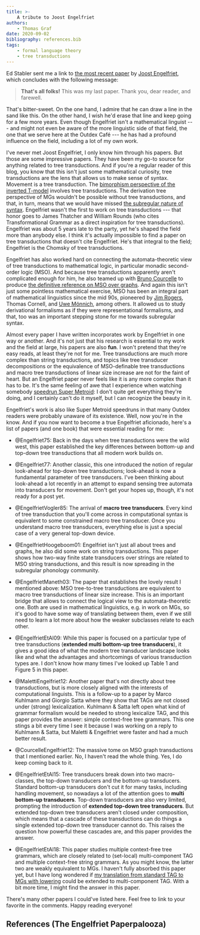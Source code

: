 ```yaml
---
title: >-
    A tribute to Joost Engelfriet
authors:
    - Thomas Graf
date: 2020-09-02
bibliography: references.bib
tags:
    - formal language theory
    - tree transductions
---
```


<!-- START_SUMMARY_BLOCK -->
Ed Stabler sent me a link to [the most recent paper](https://arxiv.org/pdf/2008.12151.pdf) by [Joost Engelfriet](http://liacs.leidenuniv.nl/~engelfrietj/), which concludes with the following message:

> **That's all folks!** This was my last paper. Thank you, dear reader, and farewell.

That's bitter-sweet.
On the one hand, I admire that he can draw a line in the sand like this.
On the other hand, I wish he'd erase that line and keep going for a few more years.
Even though Engelfriet isn't a mathematical linguist --- and might not even be aware of the more linguistic side of that field, the one that we serve here at the Outdex Café --- he has had a profound influence on the field, including a lot of my own work.
<!-- END_SUMMARY_BLOCK -->

I've never met Joost Engelfriet, I only know him through his papers.
But those are some impressive papers.
They have been my go-to source for anything related to tree transductions.
And if you're a regular reader of this blog, you know that this isn't just some mathematical curiosity, tree transductions are the lens that allows us to make sense of syntax.
Movement is a tree transduction.
The [bimorphism perspective of the inverted T-model]({filename}2019-05-15_graf_tmodel.md) involves tree transductions.
The derivation tree perspective of MGs wouldn't be possible without tree transductions, and that, in turn, means that we would have missed [the subregular nature of syntax]({filename}/Tutorials/locality_merge_move.md).
Engelfriet wasn't the first to work on tree transductions --- that honor goes to James Thatcher and William Rounds (who cites Transformational Grammar as a direct inspiration for tree transductions).
Engelfriet was about 5 years late to the party, yet he's shaped the field more than anybody else.
I think it's actually impossible to find a paper on tree transductions that doesn't cite Engelfriet.
He's that integral to the field; Engelfriet is the Chomsky of tree transductions.

Engelfriet has also worked hard on connecting the automata-theoretic view of tree transductions to mathematical logic, in particular monadic second-order logic (MSO).
And because tree transductions apparently aren't complicated enough for him, he also teamed up with [Bruno Courcelle](https://www.labri.fr/perso/courcell/ActSci.html) to produce [the definitive reference on MSO over graphs](http://www.labri.fr/perso/courcell/Book/TheBook.pdf).
And again this isn't just some pointless mathematical exercise, MSO has been an integral part of mathematical linguistics since the mid 90s, pioneered by [Jim Rogers](https://www.cs.earlham.edu/~jrogers/), Thomas Cornell, and [Uwe Mönnich](http://www.tcl-sfs.uni-tuebingen.de/~um/), among others.
It allowed us to study derivational formalisms as if they were representational formalisms, and that, too was an important stepping stone for me towards subregular syntax.

Almost every paper I have written incorporates work by Engelfriet in one way or another.
And it's not just that his research is essential to my work and the field at large, his papers are also **fun**.
I won't pretend that they're easy reads, at least they're not for me.
Tree transductions are much more complex than string transductions, and topics like tree transducer decompositions or the equivalence of MSO-definable tree transductions and macro tree transductions of linear size increase are not for the faint of heart.
But an Engelfriet paper never feels like it is any more complex than it has to be.
It's the same feeling of awe that I experience when watching somebody [speedrun Super Metroid](https://youtu.be/shNyq0TfHBs?t=230): I don't quite get everything they're doing, and I certainly can't do it myself, but I can recognize the beauty in it.

Engelfriet's work is also like Super Metroid speedruns in that many Outdex readers were probably unaware of its existence.
Well, now you're in the know. 
And if you now want to become a true Engelfriet aficionado, here's a list of papers (and one book) that were essential reading for me:

- @Engelfriet75:
  Back in the days when tree transductions were the wild west, this paper established the key differences between bottom-up and top-down tree transductions that all modern work builds on.

- @Engelfriet77:
  Another classic, this one introduced the notion of regular look-ahead for top-down tree transductions; look-ahead is now a fundamental parameter of tree transducers.
  I've been thinking about look-ahead a lot recently in an attempt to expand sensing tree automata into transducers for movement.
  Don't get your hopes up, though, it's not ready for a post yet.

- @EngelfrietVogler85:
  The arrival of **macro tree transducers**.
  Every kind of tree transduction that you'll come across in computational syntax is equivalent to some constrained macro tree transducer.
  Once you understand macro tree transducers, everything else is just a special case of a very general top-down device.

- @EngelfrietHoogeboom01:
  Engelfriet isn't just all about trees and graphs, he also did some work on string transductions.
  This paper shows how two-way finite state transducers over strings are related to MSO string transductions, and this result is now spreading in the subregular phonology community.

- @EngelfrietManeth03:
  The paper that establishes the lovely result I mentioned above: MSO tree-to-tree transductions are equivalent to macro tree transductions of linear size increase.
  This is an important bridge that allows to connect the logical view to the automata-theoretic one.
  Both are used in mathematical linguistics, e.g. in work on MGs, so it's good to have some way of translating between them, even if we still need to learn a lot more about how the weaker subclasses relate to each other.

- @EngelfrietEtAl09:
  While this paper is focused on a particular type of tree transductions (**extended multi bottom-up tree transducers**), it gives a good idea of what the modern tree transducer landscape looks like and what the advantages and shortcomings of various transduction types are.
  I don't know how many times I've looked up Table 1 and Figure 5 in this paper.

- @MalettiEngelfriet12:
  Another paper that's not directly about tree transductions, but is more closely aligned with the interests of computational linguists.
  This is a follow-up to a paper by Marco Kuhlmann and Giorgio Satta where they show that TAGs are not closed under (strong) lexicalization.
  Kuhlmann & Satta left open what kind of grammar formalism would be needed to strong lexicalize TAG, and this paper provides the answer: simple context-free tree grammars.
  This one stings a bit every time I see it because I was working on a reply to Kuhlmann & Satta, but Maletti & Engelfriet were faster and had a much better result.

- @CourcelleEngelfriet12:
  The massive tome on MSO graph transductions that I mentioned earlier.
  No, I haven't read the whole thing.
  Yes, I do keep coming back to it.

- @EngelfrietEtAl15:
  Tree transducers break down into two macro-classes, the top-down transducers and the bottom-up transducers.
  Standard bottom-up transducers don't cut it for many tasks, including handling movement, so nowadays a lot of the attention goes to **multi bottom-up transducers**.
  Top-down transducers are also very limited, prompting the introduction of **extended top-down tree transducers**.
  But extended top-down tree transducers aren't closed under composition, which means that a cascade of these transductions can do things a single extended top-down tree transducer cannot do.
  This raises the question how powerful these cascades are, and this paper provides the answer.

- @EngelfrietEtAl18:
  This paper studies multiple context-free tree grammars, which are closely related to (set-local) multi-component TAG and multiple context-free string grammars.
  As you might know, the latter two are weakly equivalent to MGs.
  I haven't fully absorbed this paper yet, but I have long wondered if [my translation from standard TAG to MGs with lowering](https://thomasgraf.net/doc/papers/Graf12TAG.pdf) could be extended to multi-component TAG.
  With a bit more time, I might find the answer in this paper.

There's many other papers I could've listed here.
Feel free to link to your favorite in the comments.
Happy reading everyone!

## References (The Engelfriet Paperpalooza)
